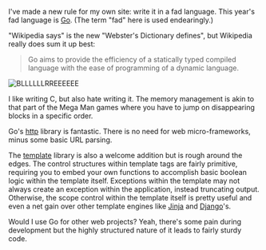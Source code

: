 <!--
{
    "Title": "Let's go!",
    "Date": "2012-11-01 07:58 PM",
    "Tags": ["meta","golang"]
}
-->

I've made a new rule for my own site: write it in a fad language. This year's
fad language is [Go](http://golang.org). (The term "fad" here is used endearingly.)

"Wikipedia says" is the new "Webster's Dictionary defines", but Wikipedia really
does sum it up best:

> Go aims to provide the efficiency of a statically typed compiled language
> with the ease of programming of a dynamic language.

<img class="left-body" src="http://i.imgur.com/vTAzf.jpg" alt="BLLLLLLRREEEEEE" />

I like writing C, but also hate writing it. The memory management is akin to that 
part of the Mega Man games where you have to jump on disappearing blocks in a specific order.

Go's [http](http://golang.org/pkg/net/http/) library is fantastic. There is no 
need for web micro-frameworks, minus some basic URL parsing.

The [template](http://golang.org/pkg/html/template) library is also a welcome 
addition but is rough around the edges. The control structures within template
tags are fairly primitive, requiring you to embed your own functions to accomplish
basic boolean logic within the template itself. Exceptions within the template
may not always create an exception within the application, instead truncating
output. Otherwise, the scope control within the template itself is pretty
useful and even a net gain over other template engines like [Jinja](http://jinja.pocoo.org/) and [Django](https://www.djangoproject.com/)'s.

Would I use Go for other web projects? Yeah, there's some pain during development
but the highly structured nature of it leads to fairly sturdy code.
